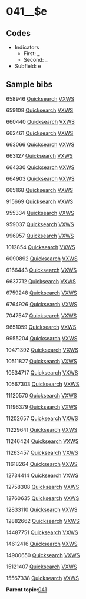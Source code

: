 # 041\_\_$e

## Codes

-   Indicators
    -   First: \_
    -   Second: \_
-   Subfield: e

## Sample bibs

658946 [Quicksearch](https://search.library.yale.edu/catalog/658946) [VXWS](http://prodorbis.library.yale.edu:7014/vxws/GetHoldingsService?bibId=658946)

659108 [Quicksearch](https://search.library.yale.edu/catalog/659108) [VXWS](http://prodorbis.library.yale.edu:7014/vxws/GetHoldingsService?bibId=659108)

660440 [Quicksearch](https://search.library.yale.edu/catalog/660440) [VXWS](http://prodorbis.library.yale.edu:7014/vxws/GetHoldingsService?bibId=660440)

662461 [Quicksearch](https://search.library.yale.edu/catalog/662461) [VXWS](http://prodorbis.library.yale.edu:7014/vxws/GetHoldingsService?bibId=662461)

663066 [Quicksearch](https://search.library.yale.edu/catalog/663066) [VXWS](http://prodorbis.library.yale.edu:7014/vxws/GetHoldingsService?bibId=663066)

663127 [Quicksearch](https://search.library.yale.edu/catalog/663127) [VXWS](http://prodorbis.library.yale.edu:7014/vxws/GetHoldingsService?bibId=663127)

664330 [Quicksearch](https://search.library.yale.edu/catalog/664330) [VXWS](http://prodorbis.library.yale.edu:7014/vxws/GetHoldingsService?bibId=664330)

664903 [Quicksearch](https://search.library.yale.edu/catalog/664903) [VXWS](http://prodorbis.library.yale.edu:7014/vxws/GetHoldingsService?bibId=664903)

665168 [Quicksearch](https://search.library.yale.edu/catalog/665168) [VXWS](http://prodorbis.library.yale.edu:7014/vxws/GetHoldingsService?bibId=665168)

915669 [Quicksearch](https://search.library.yale.edu/catalog/915669) [VXWS](http://prodorbis.library.yale.edu:7014/vxws/GetHoldingsService?bibId=915669)

955334 [Quicksearch](https://search.library.yale.edu/catalog/955334) [VXWS](http://prodorbis.library.yale.edu:7014/vxws/GetHoldingsService?bibId=955334)

959037 [Quicksearch](https://search.library.yale.edu/catalog/959037) [VXWS](http://prodorbis.library.yale.edu:7014/vxws/GetHoldingsService?bibId=959037)

996957 [Quicksearch](https://search.library.yale.edu/catalog/996957) [VXWS](http://prodorbis.library.yale.edu:7014/vxws/GetHoldingsService?bibId=996957)

1012854 [Quicksearch](https://search.library.yale.edu/catalog/1012854) [VXWS](http://prodorbis.library.yale.edu:7014/vxws/GetHoldingsService?bibId=1012854)

6090892 [Quicksearch](https://search.library.yale.edu/catalog/6090892) [VXWS](http://prodorbis.library.yale.edu:7014/vxws/GetHoldingsService?bibId=6090892)

6166443 [Quicksearch](https://search.library.yale.edu/catalog/6166443) [VXWS](http://prodorbis.library.yale.edu:7014/vxws/GetHoldingsService?bibId=6166443)

6637712 [Quicksearch](https://search.library.yale.edu/catalog/6637712) [VXWS](http://prodorbis.library.yale.edu:7014/vxws/GetHoldingsService?bibId=6637712)

6759248 [Quicksearch](https://search.library.yale.edu/catalog/6759248) [VXWS](http://prodorbis.library.yale.edu:7014/vxws/GetHoldingsService?bibId=6759248)

6764926 [Quicksearch](https://search.library.yale.edu/catalog/6764926) [VXWS](http://prodorbis.library.yale.edu:7014/vxws/GetHoldingsService?bibId=6764926)

7047547 [Quicksearch](https://search.library.yale.edu/catalog/7047547) [VXWS](http://prodorbis.library.yale.edu:7014/vxws/GetHoldingsService?bibId=7047547)

9651059 [Quicksearch](https://search.library.yale.edu/catalog/9651059) [VXWS](http://prodorbis.library.yale.edu:7014/vxws/GetHoldingsService?bibId=9651059)

9955204 [Quicksearch](https://search.library.yale.edu/catalog/9955204) [VXWS](http://prodorbis.library.yale.edu:7014/vxws/GetHoldingsService?bibId=9955204)

10471392 [Quicksearch](https://search.library.yale.edu/catalog/10471392) [VXWS](http://prodorbis.library.yale.edu:7014/vxws/GetHoldingsService?bibId=10471392)

10511827 [Quicksearch](https://search.library.yale.edu/catalog/10511827) [VXWS](http://prodorbis.library.yale.edu:7014/vxws/GetHoldingsService?bibId=10511827)

10534717 [Quicksearch](https://search.library.yale.edu/catalog/10534717) [VXWS](http://prodorbis.library.yale.edu:7014/vxws/GetHoldingsService?bibId=10534717)

10567303 [Quicksearch](https://search.library.yale.edu/catalog/10567303) [VXWS](http://prodorbis.library.yale.edu:7014/vxws/GetHoldingsService?bibId=10567303)

11120570 [Quicksearch](https://search.library.yale.edu/catalog/11120570) [VXWS](http://prodorbis.library.yale.edu:7014/vxws/GetHoldingsService?bibId=11120570)

11196379 [Quicksearch](https://search.library.yale.edu/catalog/11196379) [VXWS](http://prodorbis.library.yale.edu:7014/vxws/GetHoldingsService?bibId=11196379)

11202657 [Quicksearch](https://search.library.yale.edu/catalog/11202657) [VXWS](http://prodorbis.library.yale.edu:7014/vxws/GetHoldingsService?bibId=11202657)

11229641 [Quicksearch](https://search.library.yale.edu/catalog/11229641) [VXWS](http://prodorbis.library.yale.edu:7014/vxws/GetHoldingsService?bibId=11229641)

11246424 [Quicksearch](https://search.library.yale.edu/catalog/11246424) [VXWS](http://prodorbis.library.yale.edu:7014/vxws/GetHoldingsService?bibId=11246424)

11263457 [Quicksearch](https://search.library.yale.edu/catalog/11263457) [VXWS](http://prodorbis.library.yale.edu:7014/vxws/GetHoldingsService?bibId=11263457)

11618264 [Quicksearch](https://search.library.yale.edu/catalog/11618264) [VXWS](http://prodorbis.library.yale.edu:7014/vxws/GetHoldingsService?bibId=11618264)

12734414 [Quicksearch](https://search.library.yale.edu/catalog/12734414) [VXWS](http://prodorbis.library.yale.edu:7014/vxws/GetHoldingsService?bibId=12734414)

12758308 [Quicksearch](https://search.library.yale.edu/catalog/12758308) [VXWS](http://prodorbis.library.yale.edu:7014/vxws/GetHoldingsService?bibId=12758308)

12760635 [Quicksearch](https://search.library.yale.edu/catalog/12760635) [VXWS](http://prodorbis.library.yale.edu:7014/vxws/GetHoldingsService?bibId=12760635)

12833110 [Quicksearch](https://search.library.yale.edu/catalog/12833110) [VXWS](http://prodorbis.library.yale.edu:7014/vxws/GetHoldingsService?bibId=12833110)

12882662 [Quicksearch](https://search.library.yale.edu/catalog/12882662) [VXWS](http://prodorbis.library.yale.edu:7014/vxws/GetHoldingsService?bibId=12882662)

14487751 [Quicksearch](https://search.library.yale.edu/catalog/14487751) [VXWS](http://prodorbis.library.yale.edu:7014/vxws/GetHoldingsService?bibId=14487751)

14612416 [Quicksearch](https://search.library.yale.edu/catalog/14612416) [VXWS](http://prodorbis.library.yale.edu:7014/vxws/GetHoldingsService?bibId=14612416)

14900650 [Quicksearch](https://search.library.yale.edu/catalog/14900650) [VXWS](http://prodorbis.library.yale.edu:7014/vxws/GetHoldingsService?bibId=14900650)

15121407 [Quicksearch](https://search.library.yale.edu/catalog/15121407) [VXWS](http://prodorbis.library.yale.edu:7014/vxws/GetHoldingsService?bibId=15121407)

15567338 [Quicksearch](https://search.library.yale.edu/catalog/15567338) [VXWS](http://prodorbis.library.yale.edu:7014/vxws/GetHoldingsService?bibId=15567338)

**Parent topic:**[041](../../tags/041/041.md)

